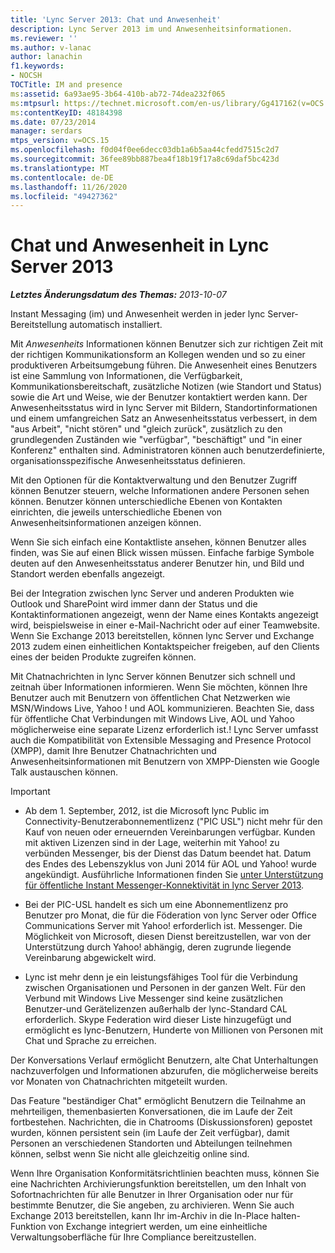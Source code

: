 ```yaml
---
title: 'Lync Server 2013: Chat und Anwesenheit'
description: Lync Server 2013 im und Anwesenheitsinformationen.
ms.reviewer: ''
ms.author: v-lanac
author: lanachin
f1.keywords:
- NOCSH
TOCTitle: IM and presence
ms:assetid: 6a93ae95-3b64-410b-ab72-74dea232f065
ms:mtpsurl: https://technet.microsoft.com/en-us/library/Gg417162(v=OCS.15)
ms:contentKeyID: 48184398
ms.date: 07/23/2014
manager: serdars
mtps_version: v=OCS.15
ms.openlocfilehash: f0d04f0ee6decc03db1a6b5aa44cfedd7515c2d7
ms.sourcegitcommit: 36fee89bb887bea4f18b19f17a8c69daf5bc423d
ms.translationtype: MT
ms.contentlocale: de-DE
ms.lasthandoff: 11/26/2020
ms.locfileid: "49427362"
---
```

# <a name="im-and-presence-in-lync-server-2013"></a>Chat und Anwesenheit in Lync Server 2013

<div data-xmlns="http://www.w3.org/1999/xhtml">

<div class="topic" data-xmlns="http://www.w3.org/1999/xhtml" data-msxsl="urn:schemas-microsoft-com:xslt" data-cs="https://msdn.microsoft.com/">

<div data-asp="https://msdn2.microsoft.com/asp">



</div>

<div id="mainSection">

<div id="mainBody">

<span> </span>

_**Letztes Änderungsdatum des Themas:** 2013-10-07_

Instant Messaging (im) und Anwesenheit werden in jeder lync Server-Bereitstellung automatisch installiert.

Mit *Anwesenheits* Informationen können Benutzer sich zur richtigen Zeit mit der richtigen Kommunikationsform an Kollegen wenden und so zu einer produktiveren Arbeitsumgebung führen. Die Anwesenheit eines Benutzers ist eine Sammlung von Informationen, die Verfügbarkeit, Kommunikationsbereitschaft, zusätzliche Notizen (wie Standort und Status) sowie die Art und Weise, wie der Benutzer kontaktiert werden kann. Der Anwesenheitsstatus wird in lync Server mit Bildern, Standortinformationen und einem umfangreichen Satz an Anwesenheitsstatus verbessert, in dem "aus Arbeit", "nicht stören" und "gleich zurück", zusätzlich zu den grundlegenden Zuständen wie "verfügbar", "beschäftigt" und "in einer Konferenz" enthalten sind. Administratoren können auch benutzerdefinierte, organisationsspezifische Anwesenheitsstatus definieren.

Mit den Optionen für die Kontaktverwaltung und den Benutzer Zugriff können Benutzer steuern, welche Informationen andere Personen sehen können. Benutzer können unterschiedliche Ebenen von Kontakten einrichten, die jeweils unterschiedliche Ebenen von Anwesenheitsinformationen anzeigen können.

Wenn Sie sich einfach eine Kontaktliste ansehen, können Benutzer alles finden, was Sie auf einen Blick wissen müssen. Einfache farbige Symbole deuten auf den Anwesenheitsstatus anderer Benutzer hin, und Bild und Standort werden ebenfalls angezeigt.

Bei der Integration zwischen lync Server und anderen Produkten wie Outlook und SharePoint wird immer dann der Status und die Kontaktinformationen angezeigt, wenn der Name eines Kontakts angezeigt wird, beispielsweise in einer e-Mail-Nachricht oder auf einer Teamwebsite. Wenn Sie Exchange 2013 bereitstellen, können lync Server und Exchange 2013 zudem einen einheitlichen Kontaktspeicher freigeben, auf den Clients eines der beiden Produkte zugreifen können.

Mit Chatnachrichten in lync Server können Benutzer sich schnell und zeitnah über Informationen informieren. Wenn Sie möchten, können Ihre Benutzer auch mit Benutzern von öffentlichen Chat Netzwerken wie MSN/Windows Live, Yahoo \! und AOL kommunizieren. Beachten Sie, dass für öffentliche Chat Verbindungen mit Windows Live, AOL und Yahoo möglicherweise eine separate Lizenz erforderlich ist.\! Lync Server umfasst auch die Kompatibilität von Extensible Messaging and Presence Protocol (XMPP), damit Ihre Benutzer Chatnachrichten und Anwesenheitsinformationen mit Benutzern von XMPP-Diensten wie Google Talk austauschen können.

<div>


> [!IMPORTANT]  
> <UL>
> <LI>
> <P>Ab dem 1. September, 2012, ist die Microsoft lync Public im Connectivity-Benutzerabonnementlizenz ("PIC USL") nicht mehr für den Kauf von neuen oder erneuernden Vereinbarungen verfügbar. Kunden mit aktiven Lizenzen sind in der Lage, weiterhin mit Yahoo! zu verbünden Messenger, bis der Dienst das Datum beendet hat. Datum des Endes des Lebenszyklus von Juni 2014 für AOL und Yahoo! wurde angekündigt. Ausführliche Informationen finden Sie <A href="lync-server-2013-support-for-public-instant-messenger-connectivity.md">unter Unterstützung für öffentliche Instant Messenger-Konnektivität in lync Server 2013</A>.</P>
> <LI>
> <P>Bei der PIC-USL handelt es sich um eine Abonnementlizenz pro Benutzer pro Monat, die für die Föderation von lync Server oder Office Communications Server mit Yahoo! erforderlich ist. Messenger. Die Möglichkeit von Microsoft, diesen Dienst bereitzustellen, war von der Unterstützung durch Yahoo! abhängig, deren zugrunde liegende Vereinbarung abgewickelt wird.</P>
> <LI>
> <P>Lync ist mehr denn je ein leistungsfähiges Tool für die Verbindung zwischen Organisationen und Personen in der ganzen Welt. Für den Verbund mit Windows Live Messenger sind keine zusätzlichen Benutzer-und Gerätelizenzen außerhalb der lync-Standard CAL erforderlich. Skype Federation wird dieser Liste hinzugefügt und ermöglicht es lync-Benutzern, Hunderte von Millionen von Personen mit Chat und Sprache zu erreichen.</P></LI></UL>



</div>

Der Konversations Verlauf ermöglicht Benutzern, alte Chat Unterhaltungen nachzuverfolgen und Informationen abzurufen, die möglicherweise bereits vor Monaten von Chatnachrichten mitgeteilt wurden.

Das Feature "beständiger Chat" ermöglicht Benutzern die Teilnahme an mehrteiligen, themenbasierten Konversationen, die im Laufe der Zeit fortbestehen. Nachrichten, die in Chatrooms (Diskussionsforen) gepostet wurden, können persistent sein (im Laufe der Zeit verfügbar), damit Personen an verschiedenen Standorten und Abteilungen teilnehmen können, selbst wenn Sie nicht alle gleichzeitig online sind.

Wenn Ihre Organisation Konformitätsrichtlinien beachten muss, können Sie eine Nachrichten Archivierungsfunktion bereitstellen, um den Inhalt von Sofortnachrichten für alle Benutzer in Ihrer Organisation oder nur für bestimmte Benutzer, die Sie angeben, zu archivieren. Wenn Sie auch Exchange 2013 bereitstellen, kann Ihr im-Archiv in die In-Place halten-Funktion von Exchange integriert werden, um eine einheitliche Verwaltungsoberfläche für Ihre Compliance bereitzustellen.

</div>

<span> </span>

</div>

</div>

</div>

